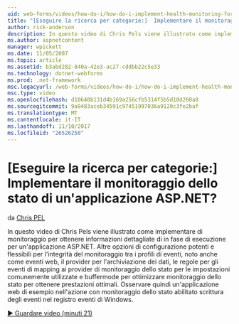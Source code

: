 ```yaml
---
uid: web-forms/videos/how-do-i/how-do-i-implement-health-monitoring-for-an-aspnet-application
title: "[Eseguire la ricerca per categorie:]  Implementare il monitoraggio dello stato di un'applicazione ASP.NET? | Microsoft Docs"
author: rick-anderson
description: In questo video di Chris Pels viene illustrato come implementare di monitoraggio per ottenere informazioni dettagliate di in fase di esecuzione per un'applicazione ASP.NET. Informazioni su avanzato e...
ms.author: aspnetcontent
manager: wpickett
ms.date: 11/05/2007
ms.topic: article
ms.assetid: b3abd282-840a-42e3-ac27-cddbb22c5e33
ms.technology: dotnet-webforms
ms.prod: .net-framework
msc.legacyurl: /web-forms/videos/how-do-i/how-do-i-implement-health-monitoring-for-an-aspnet-application
msc.type: video
ms.openlocfilehash: d10640b131d4b169a256cfb5314f5b5d10d260a8
ms.sourcegitcommit: 9a9483aceb34591c97451997036a9120c3fe2baf
ms.translationtype: MT
ms.contentlocale: it-IT
ms.lasthandoff: 11/10/2017
ms.locfileid: "26526250"
---
```

<a name="how-do-i--implement-health-monitoring-for-an-aspnet-application"></a>[Eseguire la ricerca per categorie:]  Implementare il monitoraggio dello stato di un'applicazione ASP.NET?
====================
da [Chris PEL](https://twitter.com/chrispels)

In questo video di Chris Pels viene illustrato come implementare di monitoraggio per ottenere informazioni dettagliate di in fase di esecuzione per un'applicazione ASP.NET. Altre opzioni di configurazione potenti e flessibili per l'integrità del monitoraggio tra i profili di eventi, noto anche come eventi web, il provider per l'archiviazione dei dati, le regole per gli eventi di mapping ai provider di monitoraggio dello stato per le impostazioni comunemente utilizzate e buffermode per ottimizzare monitoraggio dello stato per ottenere prestazioni ottimali. Osservare quindi un'applicazione web di esempio nell'azione con monitoraggio dello stato abilitato scrittura degli eventi nel registro eventi di Windows.

[&#9654; Guardare video (minuti 21)](https://channel9.msdn.com/Blogs/ASP-NET-Site-Videos/how-do-i-implement-health-monitoring-for-an-aspnet-application)
